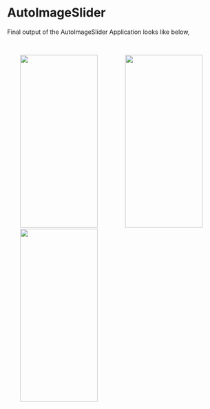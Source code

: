 # AutoImageSlider

Final output of the AutoImageSlider Application looks like below,

<br>

<img src="https://user-images.githubusercontent.com/55725137/162992947-8783d043-2dec-4aab-834d-d2860074c355.jpeg" width="180" height="400" hspace="30"/> <img src="https://user-images.githubusercontent.com/55725137/162993077-ee82d71b-f943-497a-a58a-3a1e790e1ac7.jpeg" width="180" height="400" hspace="30"/>  <img src="https://user-images.githubusercontent.com/55725137/162993303-ce502ead-c780-4810-87ec-2f242424526f.jpeg" width="180" height="400" hspace="30"/>
